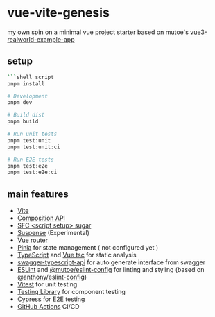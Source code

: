 # vue-vite-genesis
my own spin on a minimal vue project starter based on mutoe's [vue3-realworld-example-app](https://github.com/mutoe/vue3-realworld-example-app) 

## setup

```zsh
```shell script
pnpm install

# Development
pnpm dev

# Build dist
pnpm build

# Run unit tests
pnpm test:unit
pnpm test:unit:ci

# Run E2E tests
pnpm test:e2e
pnpm test:e2e:ci

```

## main features
- [Vite](https://github.com/vitejs/vite)
- [Composition API](https://composition-api.vuejs.org/)
- [SFC \<script setup> sugar](https://v3.vuejs.org/api/sfc-script-setup.html)
- [Suspense](https://v3.vuejs.org/guide/component-dynamic-async.html#using-with-suspense) (Experimental)
- [Vue router](https://next.router.vuejs.org/)
- [Pinia](https://pinia.vuejs.org/) for state management ( not configured yet )
- [TypeScript](https://www.typescriptlang.org/) and [Vue tsc](https://github.com/johnsoncodehk/volar/tree/master/vue-language-tools/vue-tsc) for static analysis
- [swagger-typescript-api](https://github.com/acacode/swagger-typescript-api) for auto generate interface from swagger
- [ESLint](https://eslint.vuejs.org/) and [@mutoe/eslint-config](https://github.com/mutoe/eslint-config) for linting and styling (based on [@anthony/eslint-config](https://github.com/anthony/eslint-config))
- [Vitest](https://vitest.dev/) for unit testing
- [Testing Library](https://testing-library.com/docs/vue-testing-library/intro/) for component testing
- [Cypress](https://docs.cypress.io) for E2E testing
- [GitHub Actions](https://docs.github.com/en/actions) CI/CD

